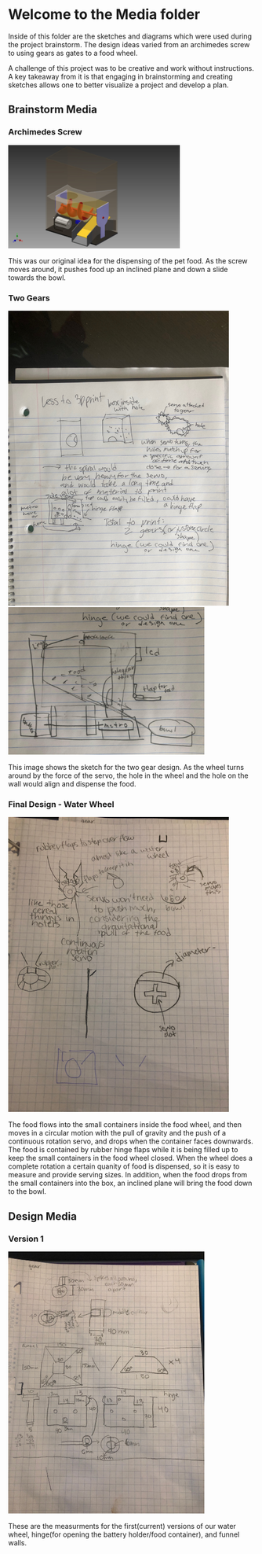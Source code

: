 # Welcome to the Media folder

Inside of this folder are the sketches and diagrams which were used during the project brainstorm. The design ideas varied from an archimedes screw to using gears as gates to a food wheel. 

A challenge of this project was to be creative and work without instructions. A key takeaway from it is that engaging in brainstorming and creating sketches allows one to better visualize a project and develop a plan.

## Brainstorm Media

### Archimedes Screw
<img src="https://github.com/vcraghe32/Pet_Food_Dispenser/blob/main/Media/Pet_Food_Dispenser-Archimedes_Screw_Design_Idea.JPG.jpg" width="350">

This was our original idea for the dispensing of the pet food. As the screw moves around, it pushes food up an inclined plane and down a slide towards the bowl. 
### Two Gears
<img src="https://github.com/vcraghe32/Pet_Food_Dispenser/blob/main/Media/Pet_Food_Dispenser-Two_Gears_Design_Brainstorm.JPG" width="450"><img src="https://github.com/vcraghe32/Pet_Food_Dispenser/blob/main/Media/Pet_Food_Dispenser-Two_Gears_Design_Full_View.JPG.jpg" width="400">

This image shows the sketch for the two gear design. As the wheel turns around by the force of the servo, the hole in the wheel and the hole on the wall would align and dispense the food.
### Final Design - Water Wheel
<img src="https://github.com/vcraghe32/Pet_Food_Dispenser/blob/main/Media/Pet_Food_Dispenser-Food_Wheel_Design_Brainstorm.JPG" width="450">

The food flows into the small containers inside the food wheel, and then moves in a circular motion with the pull of gravity and the push of a continuous rotation servo, and drops when the container faces downwards. The food is contained by rubber hinge flaps while it is being filled up to keep the small containers in the food wheel closed. When the wheel does a complete rotation a certain quanity of food is dispensed, so it is easy to measure and provide serving sizes. In addition, when the food drops from the small containers into the box, an inclined plane will bring the food down to the bowl. 
## Design Media 
### Version 1
<img src="https://github.com/vcraghe32/Pet_Food_Dispenser/blob/main/Media/Pet_Food_Dispenser-Food_Wheel_Design_Planning.JPG" width="400">

These are the measurments for the first(current) versions of our water wheel, hinge(for opening the battery holder/food container), and funnel walls. 
